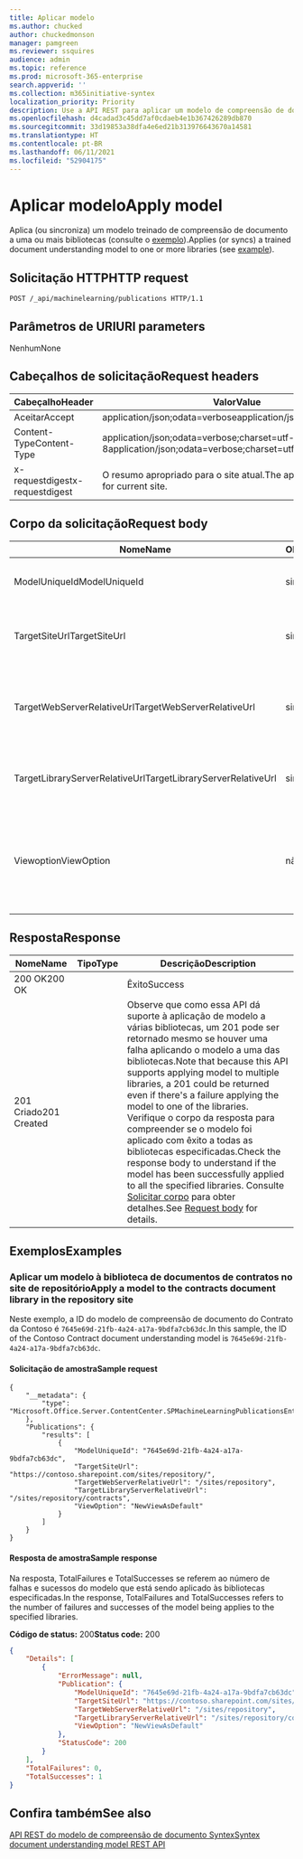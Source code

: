 ```yaml
---
title: Aplicar modelo
ms.author: chucked
author: chuckedmonson
manager: pamgreen
ms.reviewer: ssquires
audience: admin
ms.topic: reference
ms.prod: microsoft-365-enterprise
search.appverid: ''
ms.collection: m365initiative-syntex
localization_priority: Priority
description: Use a API REST para aplicar um modelo de compreensão de documento a uma ou mais bibliotecas.
ms.openlocfilehash: d4cadad3c45dd7af0cdaeb4e1b367426289db870
ms.sourcegitcommit: 33d19853a38dfa4e6ed21b313976643670a14581
ms.translationtype: HT
ms.contentlocale: pt-BR
ms.lasthandoff: 06/11/2021
ms.locfileid: "52904175"
---
```

# <a name="apply-model"></a><span data-ttu-id="8e9aa-103">Aplicar modelo</span><span class="sxs-lookup"><span data-stu-id="8e9aa-103">Apply model</span></span>

<span data-ttu-id="8e9aa-104">Aplica (ou sincroniza) um modelo treinado de compreensão de documento a uma ou mais bibliotecas (consulte o [exemplo](rest-applymodel-method.md#examples)).</span><span class="sxs-lookup"><span data-stu-id="8e9aa-104">Applies (or syncs) a trained document understanding model to one or more libraries (see [example](rest-applymodel-method.md#examples)).</span></span>

## <a name="http-request"></a><span data-ttu-id="8e9aa-105">Solicitação HTTP</span><span class="sxs-lookup"><span data-stu-id="8e9aa-105">HTTP request</span></span>

```HTTP
POST /_api/machinelearning/publications HTTP/1.1
```

## <a name="uri-parameters"></a><span data-ttu-id="8e9aa-106">Parâmetros de URI</span><span class="sxs-lookup"><span data-stu-id="8e9aa-106">URI parameters</span></span>

<span data-ttu-id="8e9aa-107">Nenhum</span><span class="sxs-lookup"><span data-stu-id="8e9aa-107">None</span></span>

## <a name="request-headers"></a><span data-ttu-id="8e9aa-108">Cabeçalhos de solicitação</span><span class="sxs-lookup"><span data-stu-id="8e9aa-108">Request headers</span></span>

| <span data-ttu-id="8e9aa-109">Cabeçalho</span><span class="sxs-lookup"><span data-stu-id="8e9aa-109">Header</span></span> | <span data-ttu-id="8e9aa-110">Valor</span><span class="sxs-lookup"><span data-stu-id="8e9aa-110">Value</span></span> |
|--------|-------|
|<span data-ttu-id="8e9aa-111">Aceitar</span><span class="sxs-lookup"><span data-stu-id="8e9aa-111">Accept</span></span>|<span data-ttu-id="8e9aa-112">application/json;odata=verbose</span><span class="sxs-lookup"><span data-stu-id="8e9aa-112">application/json;odata=verbose</span></span>|
|<span data-ttu-id="8e9aa-113">Content-Type</span><span class="sxs-lookup"><span data-stu-id="8e9aa-113">Content-Type</span></span>|<span data-ttu-id="8e9aa-114">application/json;odata=verbose;charset=utf-8</span><span class="sxs-lookup"><span data-stu-id="8e9aa-114">application/json;odata=verbose;charset=utf-8</span></span>|
|<span data-ttu-id="8e9aa-115">x-requestdigest</span><span class="sxs-lookup"><span data-stu-id="8e9aa-115">x-requestdigest</span></span>|<span data-ttu-id="8e9aa-116">O resumo apropriado para o site atual.</span><span class="sxs-lookup"><span data-stu-id="8e9aa-116">The appropriate digest for current site.</span></span>|

## <a name="request-body"></a><span data-ttu-id="8e9aa-117">Corpo da solicitação</span><span class="sxs-lookup"><span data-stu-id="8e9aa-117">Request body</span></span>

| <span data-ttu-id="8e9aa-118">Nome</span><span class="sxs-lookup"><span data-stu-id="8e9aa-118">Name</span></span> | <span data-ttu-id="8e9aa-119">Obrigatório</span><span class="sxs-lookup"><span data-stu-id="8e9aa-119">Required</span></span> | <span data-ttu-id="8e9aa-120">Tipo</span><span class="sxs-lookup"><span data-stu-id="8e9aa-120">Type</span></span> | <span data-ttu-id="8e9aa-121">Descrição</span><span class="sxs-lookup"><span data-stu-id="8e9aa-121">Description</span></span> |
|--------|-------|--------|------------|
|<span data-ttu-id="8e9aa-122">ModelUniqueId</span><span class="sxs-lookup"><span data-stu-id="8e9aa-122">ModelUniqueId</span></span>|<span data-ttu-id="8e9aa-123">sim</span><span class="sxs-lookup"><span data-stu-id="8e9aa-123">yes</span></span>|<span data-ttu-id="8e9aa-124">string</span><span class="sxs-lookup"><span data-stu-id="8e9aa-124">string</span></span>|<span data-ttu-id="8e9aa-125">A ID exclusiva do arquivo de modelo.</span><span class="sxs-lookup"><span data-stu-id="8e9aa-125">The unique ID of the model file.</span></span>|
<span data-ttu-id="8e9aa-126">TargetSiteUrl</span><span class="sxs-lookup"><span data-stu-id="8e9aa-126">TargetSiteUrl</span></span>|<span data-ttu-id="8e9aa-127">sim</span><span class="sxs-lookup"><span data-stu-id="8e9aa-127">yes</span></span>|<span data-ttu-id="8e9aa-128">string</span><span class="sxs-lookup"><span data-stu-id="8e9aa-128">string</span></span>|<span data-ttu-id="8e9aa-129">A URL completa do site da biblioteca de destino.</span><span class="sxs-lookup"><span data-stu-id="8e9aa-129">The full URL of the target library site.</span></span>|
<span data-ttu-id="8e9aa-130">TargetWebServerRelativeUrl</span><span class="sxs-lookup"><span data-stu-id="8e9aa-130">TargetWebServerRelativeUrl</span></span>|<span data-ttu-id="8e9aa-131">sim</span><span class="sxs-lookup"><span data-stu-id="8e9aa-131">yes</span></span>|<span data-ttu-id="8e9aa-132">string</span><span class="sxs-lookup"><span data-stu-id="8e9aa-132">string</span></span>|<span data-ttu-id="8e9aa-133">A URL relativa do servidor da Web para a biblioteca de destino.</span><span class="sxs-lookup"><span data-stu-id="8e9aa-133">The server relative URL of the web for the target library.</span></span>|
<span data-ttu-id="8e9aa-134">TargetLibraryServerRelativeUrl</span><span class="sxs-lookup"><span data-stu-id="8e9aa-134">TargetLibraryServerRelativeUrl</span></span>|<span data-ttu-id="8e9aa-135">sim</span><span class="sxs-lookup"><span data-stu-id="8e9aa-135">yes</span></span>|<span data-ttu-id="8e9aa-136">string</span><span class="sxs-lookup"><span data-stu-id="8e9aa-136">string</span></span>|<span data-ttu-id="8e9aa-137">A URL relativa do servidor da biblioteca de destino.</span><span class="sxs-lookup"><span data-stu-id="8e9aa-137">The server relative URL of the target library.</span></span>|
<span data-ttu-id="8e9aa-138">Viewoption</span><span class="sxs-lookup"><span data-stu-id="8e9aa-138">ViewOption</span></span>|<span data-ttu-id="8e9aa-139">não</span><span class="sxs-lookup"><span data-stu-id="8e9aa-139">no</span></span>|<span data-ttu-id="8e9aa-140">string</span><span class="sxs-lookup"><span data-stu-id="8e9aa-140">string</span></span>|<span data-ttu-id="8e9aa-141">Especifica se o novo modo de exibição de modelo deve ser definido como o padrão da biblioteca.</span><span class="sxs-lookup"><span data-stu-id="8e9aa-141">Specifies whether to set new model view as the library default.</span></span>|

## <a name="response"></a><span data-ttu-id="8e9aa-142">Resposta</span><span class="sxs-lookup"><span data-stu-id="8e9aa-142">Response</span></span>

| <span data-ttu-id="8e9aa-143">Nome</span><span class="sxs-lookup"><span data-stu-id="8e9aa-143">Name</span></span>   | <span data-ttu-id="8e9aa-144">Tipo</span><span class="sxs-lookup"><span data-stu-id="8e9aa-144">Type</span></span>  | <span data-ttu-id="8e9aa-145">Descrição</span><span class="sxs-lookup"><span data-stu-id="8e9aa-145">Description</span></span>|
|--------|-------|------------|
|<span data-ttu-id="8e9aa-146">200 OK</span><span class="sxs-lookup"><span data-stu-id="8e9aa-146">200 OK</span></span>| |<span data-ttu-id="8e9aa-147">Êxito</span><span class="sxs-lookup"><span data-stu-id="8e9aa-147">Success</span></span>|
|<span data-ttu-id="8e9aa-148">201 Criado</span><span class="sxs-lookup"><span data-stu-id="8e9aa-148">201 Created</span></span>| |<span data-ttu-id="8e9aa-149">Observe que como essa API dá suporte à aplicação de modelo a várias bibliotecas, um 201 pode ser retornado mesmo se houver uma falha aplicando o modelo a uma das bibliotecas.</span><span class="sxs-lookup"><span data-stu-id="8e9aa-149">Note that because this API supports applying model to multiple libraries, a 201 could be returned even if there's a failure applying the model to one of the libraries.</span></span> <br><span data-ttu-id="8e9aa-150">Verifique o corpo da resposta para compreender se o modelo foi aplicado com êxito a todas as bibliotecas especificadas.</span><span class="sxs-lookup"><span data-stu-id="8e9aa-150">Check the response body to understand if the model has been successfully applied to all the specified libraries.</span></span> <span data-ttu-id="8e9aa-151">Consulte [Solicitar corpo](rest-applymodel-method.md#request-body) para obter detalhes.</span><span class="sxs-lookup"><span data-stu-id="8e9aa-151">See [Request body](rest-applymodel-method.md#request-body) for details.</span></span>|

## <a name="examples"></a><span data-ttu-id="8e9aa-152">Exemplos</span><span class="sxs-lookup"><span data-stu-id="8e9aa-152">Examples</span></span>

### <a name="apply-a-model-to-the-contracts-document-library-in-the-repository-site"></a><span data-ttu-id="8e9aa-153">Aplicar um modelo à biblioteca de documentos de contratos no site de repositório</span><span class="sxs-lookup"><span data-stu-id="8e9aa-153">Apply a model to the contracts document library in the repository site</span></span>

<span data-ttu-id="8e9aa-154">Neste exemplo, a ID do modelo de compreensão de documento do Contrato da Contoso é `7645e69d-21fb-4a24-a17a-9bdfa7cb63dc`.</span><span class="sxs-lookup"><span data-stu-id="8e9aa-154">In this sample, the ID of the Contoso Contract document understanding model is `7645e69d-21fb-4a24-a17a-9bdfa7cb63dc`.</span></span>

#### <a name="sample-request"></a><span data-ttu-id="8e9aa-155">Solicitação de amostra</span><span class="sxs-lookup"><span data-stu-id="8e9aa-155">Sample request</span></span>

```HTTP
{
    "__metadata": {
        "type": "Microsoft.Office.Server.ContentCenter.SPMachineLearningPublicationsEntityData"
    },
    "Publications": {
        "results": [
            {
                "ModelUniqueId": "7645e69d-21fb-4a24-a17a-9bdfa7cb63dc",
                "TargetSiteUrl": "https://contoso.sharepoint.com/sites/repository/",
                "TargetWebServerRelativeUrl": "/sites/repository",
                "TargetLibraryServerRelativeUrl": "/sites/repository/contracts",
                "ViewOption": "NewViewAsDefault"
            }
        ]
    }
}
```


#### <a name="sample-response"></a><span data-ttu-id="8e9aa-156">Resposta de amostra</span><span class="sxs-lookup"><span data-stu-id="8e9aa-156">Sample response</span></span>

<span data-ttu-id="8e9aa-157">Na resposta, TotalFailures e TotalSuccesses se referem ao número de falhas e sucessos do modelo que está sendo aplicado às bibliotecas especificadas.</span><span class="sxs-lookup"><span data-stu-id="8e9aa-157">In the response, TotalFailures and TotalSuccesses refers to the number of failures and successes of the model being applies to the specified libraries.</span></span>

<span data-ttu-id="8e9aa-158">**Código de status:** 200</span><span class="sxs-lookup"><span data-stu-id="8e9aa-158">**Status code:** 200</span></span>

```JSON
{
    "Details": [
        {
            "ErrorMessage": null,
            "Publication": {
                "ModelUniqueId": "7645e69d-21fb-4a24-a17a-9bdfa7cb63dc",
                "TargetSiteUrl": "https://contoso.sharepoint.com/sites/repository/",
                "TargetWebServerRelativeUrl": "/sites/repository",
                "TargetLibraryServerRelativeUrl": "/sites/repository/contracts",
                "ViewOption": "NewViewAsDefault"
            },
            "StatusCode": 200
        }
    ],
    "TotalFailures": 0,
    "TotalSuccesses": 1
}
```

## <a name="see-also"></a><span data-ttu-id="8e9aa-159">Confira também</span><span class="sxs-lookup"><span data-stu-id="8e9aa-159">See also</span></span>

[<span data-ttu-id="8e9aa-160">API REST do modelo de compreensão de documento Syntex</span><span class="sxs-lookup"><span data-stu-id="8e9aa-160">Syntex document understanding model REST API</span></span>](syntex-model-rest-api.md)
